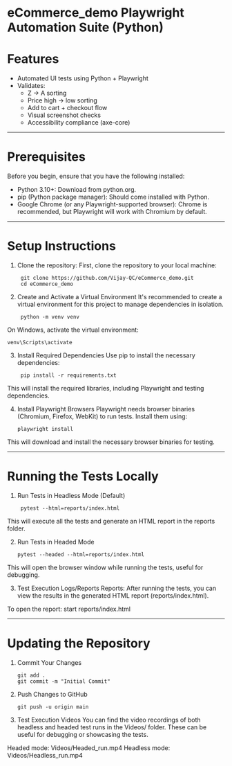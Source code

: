 # eCommerce_demo Playwright Automation Suite (Python)

# Features
- Automated UI tests using Python + Playwright
- Validates:
  - Z → A sorting
  - Price high → low sorting
  - Add to cart + checkout flow
  - Visual screenshot checks
  - Accessibility compliance (axe-core)

---

# Prerequisites

Before you begin, ensure that you have the following installed:

  - Python 3.10+: Download from python.org.
  - pip (Python package manager): Should come installed with Python.
  - Google Chrome (or any Playwright-supported browser): Chrome is recommended, but Playwright will work with Chromium by default.

---

# Setup Instructions

1. Clone the repository:
   First, clone the repository to your local machine:
   
        git clone https://github.com/Vijay-QC/eCommerce_demo.git
        cd eCommerce_demo
   
2. Create and Activate a Virtual Environment
It's recommended to create a virtual environment for this project to manage dependencies in isolation.

        python -m venv venv

On Windows, activate the virtual environment:

    venv\Scripts\activate

3. Install Required Dependencies
Use pip to install the necessary dependencies:

        pip install -r requirements.txt
   
This will install the required libraries, including Playwright and testing dependencies.

4. Install Playwright Browsers
Playwright needs browser binaries (Chromium, Firefox, WebKit) to run tests. Install them using:

       playwright install

This will download and install the necessary browser binaries for testing.

---

# Running the Tests Locally

1. Run Tests in Headless Mode (Default)

        pytest --html=reports/index.html

This will execute all the tests and generate an HTML report in the reports folder.

2. Run Tests in Headed Mode

       pytest --headed --html=reports/index.html

This will open the browser window while running the tests, useful for debugging.

3. Test Execution Logs/Reports
Reports: After running the tests, you can view the results in the generated HTML report (reports/index.html).

To open the report: start reports/index.html

---

# Updating the Repository

1. Commit Your Changes

       git add .
       git commit -m "Initial Commit"

2. Push Changes to GitHub

       git push -u origin main

3. Test Execution Videos
You can find the video recordings of both headless and headed test runs in the Videos/ folder. These can be useful for debugging or showcasing the tests.

Headed mode: Videos/Headed_run.mp4
Headless mode: Videos/Headless_run.mp4
